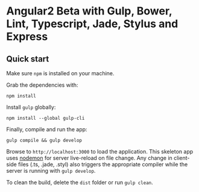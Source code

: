 # Angular2 Beta with Gulp, Bower, Lint, Typescript, Jade, Stylus and Express  

## Quick start
Make sure `npm` is installed on your machine.

Grab the dependencies with:

`npm install`

Install `gulp` globally:

`npm install --global gulp-cli`

Finally, compile and run the app:

`gulp compile && gulp develop`

Browse to `http://localhost:3000` to load the application.
This skeleton app uses [nodemon](http://nodemon.io/) for server live-reload on file change.
Any change in client-side files (.ts, .jade, .styl) also triggers the appropriate compiler while the server is running with `gulp develop`.

To clean the build, delete the `dist` folder or run `gulp clean`.

